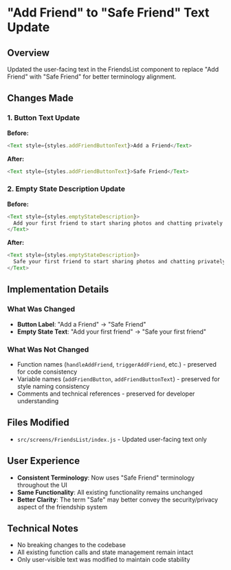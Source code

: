 # "Add Friend" to "Safe Friend" Text Update

## Overview

Updated the user-facing text in the FriendsList component to replace "Add Friend" with "Safe Friend" for better terminology alignment.

## Changes Made

### 1. Button Text Update

**Before:**

```javascript
<Text style={styles.addFriendButtonText}>Add a Friend</Text>
```

**After:**

```javascript
<Text style={styles.addFriendButtonText}>Safe Friend</Text>
```

### 2. Empty State Description Update

**Before:**

```javascript
<Text style={styles.emptyStateDescription}>
  Add your first friend to start sharing photos and chatting privately.
</Text>
```

**After:**

```javascript
<Text style={styles.emptyStateDescription}>
  Safe your first friend to start sharing photos and chatting privately.
</Text>
```

## Implementation Details

### What Was Changed

- **Button Label**: "Add a Friend" → "Safe Friend"
- **Empty State Text**: "Add your first friend" → "Safe your first friend"

### What Was Not Changed

- Function names (`handleAddFriend`, `triggerAddFriend`, etc.) - preserved for code consistency
- Variable names (`addFriendButton`, `addFriendButtonText`) - preserved for style naming consistency
- Comments and technical references - preserved for developer understanding

## Files Modified

- `src/screens/FriendsList/index.js` - Updated user-facing text only

## User Experience

- **Consistent Terminology**: Now uses "Safe Friend" terminology throughout the UI
- **Same Functionality**: All existing functionality remains unchanged
- **Better Clarity**: The term "Safe" may better convey the security/privacy aspect of the friendship system

## Technical Notes

- No breaking changes to the codebase
- All existing function calls and state management remain intact
- Only user-visible text was modified to maintain code stability
